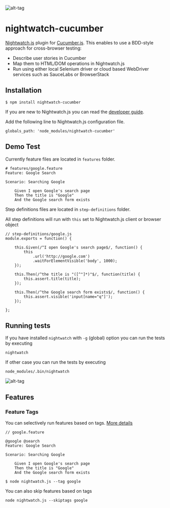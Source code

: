 ![alt-tag](https://raw.githubusercontent.com/mucsi96/nightwatch-cucumber/master/img/nightwatch-cucumber.png)

# nightwatch-cucumber

[Nightwatch.js](http://nightwatchjs.org/) plugin for [Cucumber.js](https://github.com/cucumber/cucumber-js). This enables to use a BDD-style approach for cross-browser testing:
- Describe user stories in Cucumber
- Map them to HTML/DOM operations in Nightwatch.js
- Run using either local Selenium driver or cloud based WebDriver services such as SauceLabs or BrowserStack

## Installation

```
$ npm install nightwatch-cucumber
```
If you are new to Nightwatch.js you can read the [developer guide](http://nightwatchjs.org/guide).

Add the following line to Nightwatch.js configuration file.
```
globals_path: 'node_modules/nightwatch-cucumber'
```

## Demo Test
Currently feature files are located in `features` folder.

```
# features/google.feature
Feature: Google Search

Scenario: Searching Google

    Given I open Google's search page
    Then the title is "Google"
    And the Google search form exists
```

Step definitions files are located in `step-definitions` folder.

All step definitions will run with `this` set to Nightwatch.js client or browser object

```
// step-definitions/google.js
module.exports = function() {

    this.Given(/^I open Google's search page$/, function() {
        this
            .url('http://google.com')
            .waitForElementVisible('body', 1000);
    });

    this.Then(/^the title is "([^"]*)"$/, function(title) {
        this.assert.title(title);
    });

    this.Then(/^the Google search form exists$/, function() {
        this.assert.visible('input[name="q"]');
    });

};
```

## Running tests

If you have installed `nightwatch` with `-g` (global) option you can run the tests by executing
```
nightwatch
```

If other case you can run the tests by executing
```
node_modules/.bin/nightwatch
```

![alt-tag](https://raw.githubusercontent.com/mucsi96/nightwatch-cucumber/master/img/demotestoutput.png)

## Features

### Feature Tags
You can selectively run features based on tags. [More details ](http://nightwatchjs.org/guide#test-tags)
```
// google.feature

@google @search
Feature: Google Search

Scenario: Searching Google

    Given I open Google's search page
    Then the title is "Google"
    And the Google search form exists
```
```
$ node nightwatch.js --tag google
```
You can also skip features based on tags
```
node nightwatch.js --skiptags google
```
